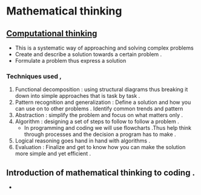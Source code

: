 # Mathematical thinking 

## [Computational thinking](https://youtu.be/qbnTZCj0ugI)
- This is a systematic way of approaching and solving complex problems 
- Create and describe a solution towards a certain problem .
- Formulate a problem thus express a solution 
### Techniques used , 
1) Functional decomposition : using structural diagrams thus breaking it down into simple approaches that is task by task .
2) Pattern recognition and generalization : Define a solution and how you can use on to other problems . Identify common trends and pattern 
3) Abstraction : simplify  the problem and focus on what matters only .
4) Algorithm : designing a set of steps to follow to follow a problem .
      - In programming and coding we will use flowcharts .Thus help think through processes and the decision a program has to make .
5) Logical reasoning goes hand in hand with algorithms .
6) Evaluation : Finalize and get to know how you can make the solution more simple and yet efficient .

## Introduction of mathematical thinking to coding .
- 